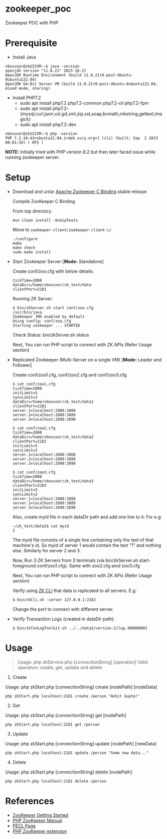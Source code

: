 # zookeeper_poc
Zookeeper POC with PHP

# Prerequisite
- Install Java
```
vboxuser@zkU22VM:~$ java -version
openjdk version "11.0.21" 2023-10-17
OpenJDK Runtime Environment (build 11.0.21+9-post-Ubuntu-0ubuntu122.04)
OpenJDK 64-Bit Server VM (build 11.0.21+9-post-Ubuntu-0ubuntu122.04, mixed mode, sharing)
```
- Install PHP7.2
  - sudo apt install php7.2 php7.2-common php7.2-cli php7.2-fpm
  - sudo apt install php7.2-{mysql,curl,json,xsl,gd,xml,zip,xsl,soap,bcmath,mbstring,gettext,imagick}
  - sudo apt install php7.2-dev
```
vboxuser@zkU22VM:~$ php -version
PHP 7.2.34-43+ubuntu22.04.1+deb.sury.org+1 (cli) (built: Sep  2 2023 08:01:34) ( NTS )
```
**NOTE:** Initially tried with PHP version 8.2 but then later faced issue while running zookeeper server.

# Setup

- Download and untar [Apache Zookeeper C Binding](https://zookeeper.apache.org/releases.html) stable release

  Compile ZooKeeper C Binding

  From top directory:
  ```
  mvn clean install -DskipTests
  ```
  Move to `zookeeper-client/zookeeper-client-c/`
  ```
  ./configure
  make
  make check
  sudo make install
  ```


- Start Zookeeper Server [**Mode:** Standalone] 

  Create conf/zoo.cfg with below details:
  ```
  tickTime=2000
  dataDir=/home/vboxuser/zk_test/data
  clientPort=2181
  ```
  Running ZK Server:
  ```
  $ bin/zkServer.sh start conf/zoo.cfg 
  /usr/bin/java
  ZooKeeper JMX enabled by default
  Using config: conf/zoo.cfg
  Starting zookeeper ... STARTED
  ```
  Check Status: bin/zkServer.sh status

  Next, You can run PHP script to connect with ZK APIs (Refer Usage section)

- Replicated Zookeeper (Multi-Server on a single VM) [**Mode:** Leader and Follower] 

  Create conf/zoo1.cfg, conf/zoo2.cfg and conf/zoo3.cfg
  ```
  $ cat conf/zoo1.cfg 
  tickTime=2000
  initLimit=5
  syncLimit=2
  dataDir=/home/vboxuser/zk_test/data1
  clientPort=2181
  server.1=localhost:2888:3888
  server.2=localhost:2889:3889
  server.3=localhost:2890:3890

  $ cat conf/zoo2.cfg 
  tickTime=2000
  dataDir=/home/vboxuser/zk_test/data2
  clientPort=2182
  initLimit=5
  syncLimit=2
  server.1=localhost:2888:3888
  server.2=localhost:2889:3889
  server.3=localhost:2890:3890

  $ cat conf/zoo3.cfg 
  tickTime=2000
  dataDir=/home/vboxuser/zk_test/data3
  clientPort=2183
  initLimit=5
  syncLimit=2
  server.1=localhost:2888:3888
  server.2=localhost:2889:3889
  server.3=localhost:2890:3890
  ```
  Also, create myid file in each dataDir path and add one line to it:
  For e.g:
  ```
  ~/zk_test/data2$ cat myid
  2
  ```
  The myid file consists of a single line containing only the text of that machine's id. So myid of server 1 would contain the text "1" and nothing     else. Similarly for server 2 and 3.

  Now, Run 3 ZK Servers from 3 terminals (via bin/zkServer.sh start-foreground conf/zoo1.cfg). Same with zoo2.cfg amd zoo3.cfg

  Next, You can run PHP script to connect with ZK APIs (Refer Usage section)

  Verify using [ZK CLI](https://zookeeper.apache.org/doc/current/zookeeperCLI.html) that data is replicated to all servers.
  E.g:
  ```
  $ bin/zkCli.sh -server 127.0.0.1:2182
  ```
  Change the port to connect with different server.

- Verify Transaction Logs (created in dataDir path):
  ```
  $ bin/zkTxnLogToolkit.sh ../../data2/version-2/log.400000001
  ```

# Usage

> Usage: php zkService.php [connectionString] [operation] Valid operation: create, get, update and delete

1. Create

  Usage: php zkStart.php [connectionString] create [nodePath] [nodeData]
  ```
  php zkStart.php localhost:2181 create /person "Ankit Gupta!"
  ```

2. Get

  Usage: php zkStart.php [connectionString] get [nodePath]
  ```
  php zkStart.php localhost:2181 get /person
  ```

3. Update

  Usage: php zkStart.php [connectionString] update [nodePath] [newData]
  ```
  php zkStart.php localhost:2181 update /person "Some new data..."
  ```

4. Delete

  Usage: php zkStart.php [connectionString] delete [nodePath]
  ```
  php zkStart.php localhost:2181 delete /person
  ```

# References
- [ZooKeeper Getting Started](https://zookeeper.apache.org/doc/current/zookeeperStarted.html)
- [PHP ZooKeeper Manual](https://www.php.net/manual/en/book.zookeeper.php)
- [PECL Page](https://pecl.php.net/package/zookeeper)
- [PHP ZooKeeper extension](https://github.com/php-zookeeper/php-zookeeper)
